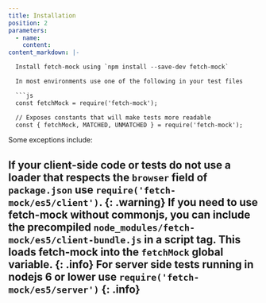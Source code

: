 ```yaml
---
title: Installation
position: 2
parameters:
  - name:
    content:
content_markdown: |-

  Install fetch-mock using `npm install --save-dev fetch-mock`

  In most environments use one of the following in your test files

  ```js
  const fetchMock = require('fetch-mock');

  // Exposes constants that will make tests more readable
  const { fetchMock, MATCHED, UNMATCHED } = require('fetch-mock');
  ```

  Some exceptions include:

  If your client-side code or tests do not use a loader that respects the `browser` field of `package.json` use `require('fetch-mock/es5/client')`.
  {: .warning}
  If you need to use fetch-mock without commonjs, you can include the precompiled `node_modules/fetch-mock/es5/client-bundle.js` in a script tag. This loads fetch-mock into the `fetchMock` global variable.
  {: .info}
  For server side tests running in nodejs 6 or lower use `require('fetch-mock/es5/server')`
  {: .info}
---
```


